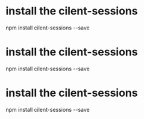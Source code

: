 # install the cilent-sessions
npm install cilent-sessions --save
# install the cilent-sessions
npm install cilent-sessions --save
# install the cilent-sessions
npm install cilent-sessions --save
